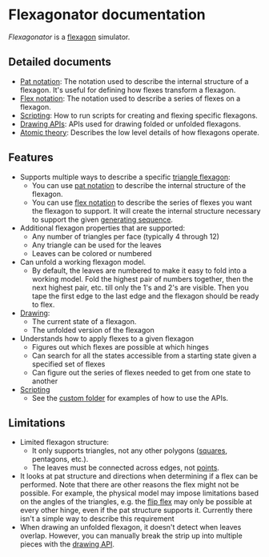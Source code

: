 # Flexagonator documentation

*Flexagonator* is a [flexagon](http://loki3.com/flex/) simulator.


## Detailed documents

* [Pat notation](pat-notation.md): The notation used to describe the internal structure of a flexagon.
  It's useful for defining how flexes transform a flexagon.
* [Flex notation](flex-notation.md): The notation used to describe a series of flexes on a flexagon.
* [Scripting](script.md): How to run scripts for creating and flexing specific flexagons.
* [Drawing APIs](draw-apis.md): APIs used for drawing folded or unfolded flexagons.
* [Atomic theory](atomic-theory.md): Describes the low level details of how flexagons operate.


## Features

* Supports multiple ways to describe a specific [triangle flexagon](http://loki3.com/flex/triangles.html):
    * You can use [pat notation](pat-notation.md) to describe the internal structure of the flexagon.
    * You can use [flex notation](flex-notation.md) to describe the series of flexes you want the flexagon to support.
      It will create the internal structure necessary to support the given [generating sequence](http://loki3.com/flex/flex/generating-sequences.html).
* Additional flexagon properties that are supported:
    * Any number of triangles per face (typically 4 through 12)
    * Any triangle can be used for the leaves
    * Leaves can be colored or numbered
* Can unfold a working flexagon model.
    * By default, the leaves are numbered to make it easy to fold into a working model.
      Fold the highest pair of numbers together, then the next highest pair, etc. till only the 1's and 2's are visible.
      Then you tape the first edge to the last edge and the flexagon should be ready to flex.
* [Drawing](draw-apis.md):
    * The current state of a flexagon.
    * The unfolded version of the flexagon
* Understands how to apply flexes to a given flexagon
    * Figures out which flexes are possible at which hinges
    * Can search for all the states accessible from a starting state given a specified set of flexes
    * Can figure out the series of flexes needed to get from one state to another
* [Scripting](script.md)
    * See the [custom folder](..\custom) for examples of how to use the APIs.

## Limitations

* Limited flexagon structure:
    * It only supports triangles, not any other polygons ([squares](http://loki3.com/flex/square.html), pentagons, etc.).
    * The leaves must be connected across edges, not [points](http://loki3.com/flex/point-flexagon.html).
* It looks at pat structure and directions when determining if a flex can be performed.
  Note that there are other reasons the flex might not be possible.
  For example, the physical model may impose limitations based on the angles of the triangles,
  e.g. the [flip flex](http://loki3.com/flex/flex/flip.html) may only be possible at every other hinge,
  even if the pat structure supports it.
  Currently there isn't a simple way to describe this requirement
* When drawing an unfolded flexagon, it doesn't detect when leaves overlap.
  However, you can manually break the strip up into multiple pieces with the [drawing API](draw-apis.md).

